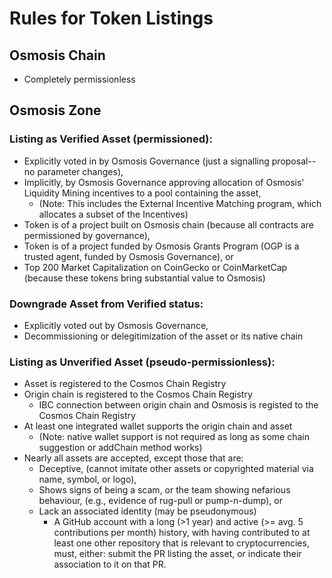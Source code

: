 # Rules for Token Listings

## Osmosis Chain
 - Completely permissionless

## Osmosis Zone
### Listing as Verified Asset (permissioned):
 - Explicitly voted in by Osmosis Governance (just a signalling proposal--no parameter changes),
 - Implicitly, by Osmosis Governance approving allocation of Osmosis' Liquidity Mining incentives to a pool containing the asset,
   - (Note: This includes the External Incentive Matching program, which allocates a subset of the Incentives)
 - Token is of a project built on Osmosis chain (because all contracts are permissioned by governance),
 - Token is of a project funded by Osmosis Grants Program (OGP is a trusted agent, funded by Osmosis Governance), or
 - Top 200 Market Capitalization on CoinGecko or CoinMarketCap (because these tokens bring substantial value to Osmosis)
### Downgrade Asset from Verified status:
 - Explicitly voted out by Osmosis Governance,
 - Decommissioning or delegitimization of the asset or its native chain
### Listing as Unverified Asset (pseudo-permissionless):
 - Asset is registered to the Cosmos Chain Registry
 - Origin chain is registered to the Cosmos Chain Registry
   - IBC connection between origin chain and Osmosis is registed to the Cosmos Chain Registry
 - At least one integrated wallet supports the origin chain and asset
   - (Note: native wallet support is not required as long as some chain suggestion or addChain method works)
 - Nearly all assets are accepted, except those that are:
   - Deceptive, (cannot imitate other assets or copyrighted material via name, symbol, or logo),
   - Shows signs of being a scam, or the team showing nefarious behaviour, (e.g., evidence of rug-pull or pump-n-dump), or
   - Lack an associated identity (may be pseudonymous)
     - A GitHub account with a long (>1 year) and active (>= avg. 5 contributions per month) history, with having contributed to at least one other repository that is relevant to cryptocurrencies, must, either: submit the PR listing the asset, or indicate their association to it on that PR.
